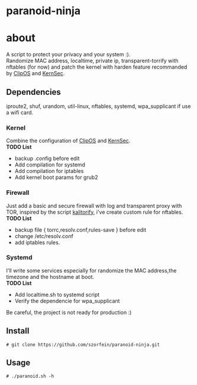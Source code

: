 # paranoid-ninja

# about 

A script to protect your privacy and your system :).  
Randomize MAC address, localtime, private ip, transparent-torrify with nftables (for now) and patch the kernel with harden feature recommanded by [ClipOS](https://docs.clip-os.org/clipos/kernel.html) and [KernSec](https://kernsec.org/wiki/index.php/Kernel_Self_Protection_Project/Recommended_Settings).

## Dependencies

iproute2, shuf, urandom, util-linux, nftables, systemd, wpa_supplicant if use a wifi card.

### Kernel
Combine the configuration of [ClipOS](https://docs.clip-os.org/clipos/kernel.html) and [KernSec](https://kernsec.org/wiki/index.php/Kernel_Self_Protection_Project/Recommended_Settings).  
**TODO List** 
+ backup .config before edit
+ Add compilation for systemd
+ Add compilation for iptables
+ Add kernel boot params for grub2

### Firewall
Just add a basic and secure firewall with log and transparent proxy with TOR, inspired by the script [kalitorify](https://github.com/brainfucksec/kalitorify.git), i've create custom rule for nftables.  
**TODO List** 
+ backup file { torrc,resolv.conf,rules-save } before edit
+ change /etc/resolv.conf
+ add iptables rules.

### Systemd
I'll write some services especially for randomize the MAC address,the timezone and the hostname at boot.  
**TODO List**
+ Add localtime.sh to systemd script
+ Verify the dependencie for wpa_supplicant 

Be careful, the project is not ready for production :)

## Install

    # git clone https://github.com/szorfein/paranoid-ninja.git

## Usage

    # ./paranoid.sh -h

